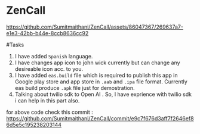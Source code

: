 # ZenCall

https://github.com/Sumitmaithani/ZenCall/assets/86047367/269637a7-e1e3-42bb-b44e-8ccb8636cc92

#Tasks
1. I have added `Spanish` language.
2. I have changes app icon to john wick currently but can change any desireable icon acc. to you.
3. I have added `eas.build` file which is required to publish this app in Google play store and app store in `.aab` and `.ipa` file format. Currently eas build produce `.apk` file just for demostration.
4. Talking about twilio sdk to Open AI . So, I have exprience with twilio sdk i can help in this part also.

for above code check this commit : https://github.com/Sumitmaithani/ZenCall/commit/e9c7f676d3aff7f2646ef86d5e5c195238203144


